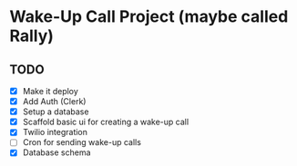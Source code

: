 # Wake-Up Call Project (maybe called Rally)

## TODO

- [X] Make it deploy
- [X] Add Auth (Clerk)
- [X] Setup a database
- [X] Scaffold basic ui for creating a wake-up call 
- [X] Twilio integration
- [ ] Cron for sending wake-up calls
- [X] Database schema

